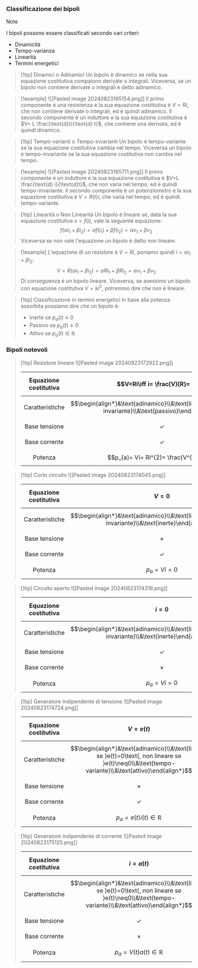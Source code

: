 ### Classificazione dei bipoli
>[!note]
>I bipoli possono essere classificati secondo vari criteri:
>- Dinamicità
>- Tempo-varianza
>- Linearità
>- Termini energetici

>[!tip] Dinamici o Adinamici
>Un bipolo è dinamico se nella sua equazione costitutiva compaiono derivate o integrali. Viceversa, se un bipolo non contiene derivate o integrali è detto adinamico.

>[!example]
>![[Pasted image 20240823165154.png]]
>Il primo componente è una resistenza e la sua equazione costitutiva è $V=Ri$, che non contiene derivate o integrali, ed è quindi adinamico.
>Il secondo componente è un induttore e la sua equazione costitutiva è $V= L \frac{\text{d}i}{\text{d} t}$, che contiene una derivata, ed è quindi dinamico.

>[!tip] Tempo-varianti o Tempo-invarianti 
>Un bipolo è tempo-variante se la sua equazione costitutiva cambia nel tempo. Viceversa un bipolo è tempo-invariante se la sua equazione costitutiva non cambia nel tempo.

>[!example]
>![[Pasted image 20240823165711.png]]
>Il primo componente è un induttore e la sua equazione costitutiva è $V=L \frac{\text{d} i}{\text{d}t}$, che non varia nel tempo, ed è quindi tempo-invariante.
>Il secondo componente è un potenziometro e la sua equazione costitutiva è $V=R(t)i$, che varia nel tempo, ed è quindi tempo-variante.

>[!tip] Linearità o Non Linearità
>Un bipolo è lineare se, data la sua equazione costitutiva $v=f(i)$, vale la seguente equazione: $$f(\alpha i_{1}+ \beta i_{2})= \alpha f(i_{1})+ \beta f(i_{2})= \alpha v_{1}+ \beta v_{2}$$Viceversa se non vale l'equazione un bipolo è detto non lineare.

>[!example]
>L'equazione di un resistore è $V=Ri$, poniamo quindi $i= \alpha i_{1} + \beta i_{2}$:
>$$V = R( \alpha i_{1} +\beta i_{2})= \alpha R i_{1} + \beta R i_{2} = \alpha v_{1} + \beta v_{2}$$
>Di conseguenza è un bipolo lineare.
>Viceversa, se avessimo un bipolo con equazione costitutiva $V=k i^{2}$, potremmo dire che non è lineare.

>[!tip] Classificazione in termini energetici
>In base alla potenza assorbita possiamo dire che un bipolo è:
>- Inerte se $p_{a}(t)\equiv0$
>- Passivo se $p_{a}(t)\geq0$
>- Attivo se $p_{a}(t)\in\mathbb{R}$

### Bipoli notevoli
>[!tip] Resistore lineare
>![[Pasted image 20240823172922.png]]
>
>| $$\text{Equazione costitutiva}$$ | $$V=Ri\iff i= \frac{V}{R}= Gs$$                            |
>| - | - |
>| $$\text{Caratteristiche}$$       | $$\begin{align*}&\text{adinamico}\\&\text{lineare}\\&\text{tempo-invariante}\\&\text{passivo}\end{align*}$$ |
>| $$\text{Base tensione}$$         | $$\checkmark$$                                                                                           |
>| $$\text{Base corrente}$$         | $$\checkmark$$                                                                                           |
>| $$\text{Potenza}$$               | $$p_{a}= Vi= Ri^{2}= \frac{V^{2}}{R}$$                                                                   |

>[!tip] Corto circuito
>![[Pasted image 20240823174045.png]]
>
>| $$\text{Equazione costitutiva}$$ | $$V=0$$                            |
>| - | - |
>| $$\text{Caratteristiche}$$       | $$\begin{align*}&\text{adinamico}\\&\text{lineare}\\&\text{tempo-invariante}\\&\text{inerte}\end{align*}$$ |
>| $$\text{Base tensione}$$         | $$\times$$                                                                                           |
>| $$\text{Base corrente}$$         | $$\checkmark$$                                                                                           |
>| $$\text{Potenza}$$               | $$p_{a}= Vi= 0$$                                                                   |

>[!tip] Circuito aperto
>![[Pasted image 20240823174318.png]]
>
>| $$\text{Equazione costitutiva}$$ | $$i=0$$                            |
>| - | - |
>| $$\text{Caratteristiche}$$       | $$\begin{align*}&\text{adinamico}\\&\text{lineare}\\&\text{tempo-invariante}\\&\text{inerte}\end{align*}$$ |
>| $$\text{Base tensione}$$         | $$\checkmark$$                                                                                           |
>| $$\text{Base corrente}$$         | $$\times$$                                                                                           |
>| $$\text{Potenza}$$               | $$p_{a}= Vi= 0$$                                                                   |

>[!tip] Generatore indipendente di tensione
>![[Pasted image 20240823174724.png]]
>
>| $$\text{Equazione costitutiva}$$ | $$V=e(t)$$                            |
>| - | - |
>| $$\text{Caratteristiche}$$       | $$\begin{align*}&\text{adinamico}\\&\text{lineare se }e(t)=0\text{, non lineare se }e(t)\neq0\\&\text{tempo-variante}\\&\text{attivo}\end{align*}$$ |
>| $$\text{Base tensione}$$         | $$\times$$                                                                                           |
>| $$\text{Base corrente}$$         | $$\checkmark$$                                                                                           |
>| $$\text{Potenza}$$               | $$p_{a}= e(t)i(t)\in\mathbb{R}$$                                                                   |

>[!tip] Generatore indipendente di corrente
>![[Pasted image 20240823175125.png]]
>
>| $$\text{Equazione costitutiva}$$ | $$i=a(t)$$                            |
>| - | - |
>| $$\text{Caratteristiche}$$       | $$\begin{align*}&\text{adinamico}\\&\text{lineare se }e(t)=0\text{, non lineare se }e(t)\neq0\\&\text{tempo-variante}\\&\text{attivo}\end{align*}$$ |
>| $$\text{Base tensione}$$         | $$\checkmark$$                                                                                           |
>| $$\text{Base corrente}$$         | $$\times$$                                                                                           |
>| $$\text{Potenza}$$               | $$p_{a}= V(t)a(t)\in\mathbb{R}$$                                                                   |
